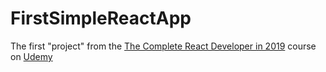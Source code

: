 # FirstSimpleReactApp

<p>The first "project" from the  <a href="https://www.udemy.com/complete-react-developer-zero-to-mastery/learn/lecture/14915222?start=570#overview" rel="nofollow">The Complete React Developer in 2019</a> course on <a href="https://www.udemy.com/" rel="nofollow">Udemy</a></p></p>
